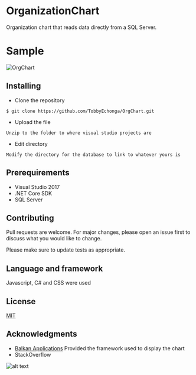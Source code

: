 # OrganizationChart
Organization chart that reads data directly from a SQL Server. 

# Sample
![OrgChart](https://user-images.githubusercontent.com/30405173/126052389-7352ca5d-2166-4a82-b69d-c14f9df9c981.png)

## Installing 
* Clone the repository
```
$ git clone https://github.com/TobbyEchonga/OrgChart.git
```

* Upload the file
```
Unzip to the folder to where visual studio projects are
```

* Edit directory
```
Modify the directory for the database to link to whatever yours is
```

## Prerequirements

* Visual Studio 2017
* .NET Core SDK
* SQL Server

## Contributing
Pull requests are welcome. For major changes, please open an issue first to discuss what you would like to change.

Please make sure to update tests as appropriate.

## Language and framework
Javascript, C# and CSS were used

## License
[MIT](https://choosealicense.com/licenses/mit/)

## Acknowledgments
* [Balkan Applications](https://balkan.app/OrgChartJS-Demos/) Provided the framework used to display the chart
* StackOverflow

![alt text](https://img.shields.io/badge/Made%20by-Tobby%20Echonga-orange)
